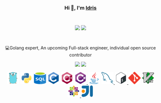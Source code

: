 <div align="center">
    <h3>Hi 👋, I'm <a href="https://github.com/IdrisBouar">Idris</a></h3>
    <br>
    <p align="center">
        <img src="https://img.shields.io/github/stars/IdrisBouar">    
        <img src="https://img.shields.io/github/followers/IdrisBouar"/>
    </p>
    <br>
    <p>💻Golang expert, An upcoming Full-stack engineer, individual open source contributor</p>
    <p>
        <img src="https://github-readme-stats.vercel.app/api?username=IdrisBouar&count_private=true&theme=dark&show_icons=true" height="165">
        <img src="https://github-readme-stats.vercel.app/api/top-langs/?username=IdrisBouar&theme=dark&show_icons=true" height="165">
    </p>
    <p align="center">
        <a herf="https://golang.org" target="_blank"><img src="img/go.svg" alt="go" width="40" height="40"/></a>
        <a href="https://www.python.org" target="_blank"><img src="img/python.svg" alt="python" width="40" height="40"/></a>
        <a href="https://www.w3schools.com/sql/sql_intro.asp" target="_blank"><img src="img/sql.svg" alt="sql" width="40" height="40"/></a>
        <a href="https://www.cprogramming.com/" target="_blank"><img src="img/c.svg" alt="c" width="40" height="40"/></a>
        <a href="https://isocpp.org/" target="_blank"><img src="img/cpp.svg" alt="cpp" width="40" height="40"/></a>
        <a href="https://docs.microsoft.com/en-us/dotnet/csharp/" target="_blank"><img src="img/csharp.svg" alt="csharp" width="40" height="40"/> </a>
        <a href="https://www.java.com" target="_blank"><img src="img/java.svg" alt="java" width="40" height="40"/></a>
        <a href="https://www.mysql.com/" target="_blank"><img src="img/mysql.svg" alt="mysql" width="40" height="40"/> </a>
        <a href="https://www.gnu.org/software/bash/" target="_blank"><img src="img/bash.svg" alt="bash" width="40" height="40"/> </a>    
        <a href="https://git-scm.com/" target="_blank"><img src="img/git.svg" alt="git" width="40" height="40"/></a>    
        <a href="https://www.vim.org/" target="_blank"><img src="img/vim.svg" alt="vim" width="40" height="40"/> </a>
        <a href="https://www.linux.org/" target="_blank"><img src="img/centos.svg" alt="linux" width="40" height="40"/> </a>
        <a href="https://www.jetbrains.com/idea/" target="_blank"><img src="img/intellij.svg" alt="intellij" width="40" height="40"/></a>
    </p>

</div>